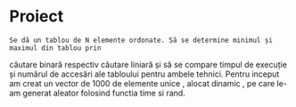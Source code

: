 # Proiect 
 
    Se dă un tablou de N elemente ordonate. Să se determine minimul și maximul din tablou prin
căutare binară respectiv căutare liniară și să se compare timpul de execuție și numărul de
accesări ale tabloului pentru ambele tehnici.
    Pentru inceput am creat un vector de 1000 de elemente unice , alocat dinamic , pe care le-am generat 
aleator folosind functia time si rand. 
      
